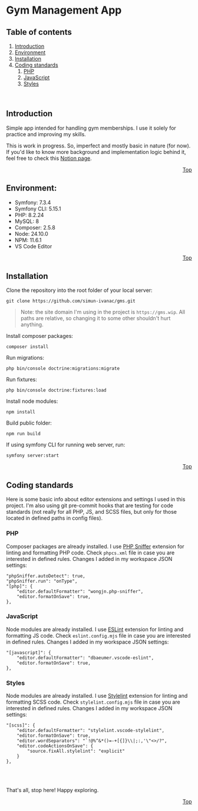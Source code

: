 <div id="top"></div>

# Gym Management App

## Table of contents
1. [Introduction](#introduction)
2. [Environment](#environment)
3. [Installation](#installation)
4. [Coding standards](#coding-standards)
	1. [PHP](#standards-php)
	2. [JavaScript](#standards-js)
	2. [Styles](#standards-styles)

<br>

<div id="introduction"></div>

## Introduction

Simple app intended for handling gym memberships. I use it solely for practice and improving my skills.

This is work in progress. So, imperfect and mostly basic in nature (for now). If you'd like to know more background and implementation logic behind it, feel free to check this [Notion page](https://www.notion.so/just-simun/Gym-Management-System-GMS-299ca0e180ff800bae26ccac47d8f4c5).

<div align="right">

[Top](#top)

</div>

<div id="environment"></div>

## Environment:

- Symfony: 7.3.4
- Symfony CLI: 5.15.1
- PHP: 8.2.24
- MySQL: 8
- Composer: 2.5.8
- Node: 24.10.0
- NPM: 11.6.1
- VS Code Editor

<div align="right">

[Top](#top)

</div>

<div id="installation"></div>

## Installation

Clone the repository into the root folder of your local server:

```
git clone https://github.com/simun-ivanac/gms.git
```

> Note: the site domain I'm using in the project is ```https://gms.wip```.
> All paths are relative, so changing it to some other shouldn't hurt anything.

Install composer packages:

```
composer install
```

Run migrations:

```
php bin/console doctrine:migrations:migrate
```

Run fixtures:

```
php bin/console doctrine:fixtures:load
```

Install node modules:

```
npm install
```

Build public folder:

```
npm run build
```

If using symfony CLI for running web server, run:
```
symfony server:start
```


<div align="right">

[Top](#top)

</div>

<div id="coding-standards"></div>

## Coding standards

Here is some basic info about editor extensions and settings I used in this project.
I'm also using git pre-commit hooks that are testing for code standards (not really for all PHP, JS, and SCSS files, but only for those located in defined paths in config files).

<div id="standards-php"></div>

### PHP

Composer packages are already installed. I use <a href="https://marketplace.visualstudio.com/items?itemName=wongjn.php-sniffer" target="_blank">PHP Sniffer</a> extension for linting and formatting PHP code.
Check ```phpcs.xml``` file in case you are interested in defined rules.
Changes I added in my workspace JSON settings:

```
"phpSniffer.autoDetect": true,
"phpSniffer.run": "onType",
"[php]": {
	"editor.defaultFormatter": "wongjn.php-sniffer",
	"editor.formatOnSave": true,
},
```
<div id="standards-js"></div>

### JavaScript

Node modules are already installed. I use <a href="https://marketplace.visualstudio.com/items?itemName=dbaeumer.vscode-eslint" target="_blank">ESLint</a> extension for linting and formatting JS code.
Check ```eslint.config.mjs``` file in case you are interested in defined rules.
Changes I added in my workspace JSON settings:

```
"[javascript]": {
	"editor.defaultFormatter": "dbaeumer.vscode-eslint",
	"editor.formatOnSave": true,
},
```

<div id="standards-styles"></div>

### Styles

Node modules are already installed. I use <a href="https://marketplace.visualstudio.com/items?itemName=stylelint.vscode-stylelint" target="_blank">Stylelint</a> extension for linting and formatting SCSS code.
Check ```stylelint.config.mjs``` file in case you are interested in defined rules.
Changes I added in my workspace JSON settings:

```
"[scss]": {
	"editor.defaultFormatter": "stylelint.vscode-stylelint",
	"editor.formatOnSave": true,
	"editor.wordSeparators": "`!@%^&*()=-+[{]}\\|;:,'\"<>/?",
	"editor.codeActionsOnSave": {
		"source.fixAll.stylelint": "explicit"
	}
},
```

<br>
<br>

That's all, stop here! Happy exploring.

<div align="right">

[Top](#top)

</div>
